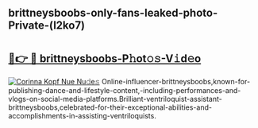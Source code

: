 ## brittneysboobs-only-fans​-leaked-photo​-Private-(l2ko7)


# <h2><a href="https://mediaupload.pro?title=brittneysboobs&ref=git">🔗👉 🔴 brittneysboobs-P𝚑ot𝚘𝚜-V𝚒d𝚎o</a></h2>

[![Corinna Kopf Nue Nu𝚍e𝚜](https://i.imgur.com/0qMVB7G.gif)](https://mediaupload.pro?title=brittneysboobs&ref=git)
Online-influencer-brittneysboobs,known-for-publishing-dance-and-lifestyle-content,-including-performances-and-vlogs-on-social-media-platforms.Brilliant-ventriloquist-assistant-brittneysboobs,celebrated-for-their-exceptional-abilities-and-accomplishments-in-assisting-ventriloquists.  